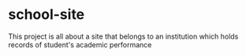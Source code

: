 # school-site
This project is all about a site that belongs to an institution which holds records of student's academic performance

